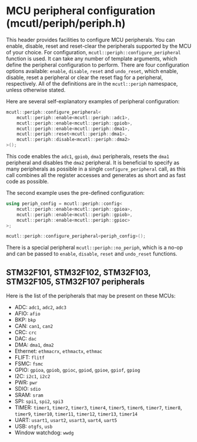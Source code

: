 # MCU peripheral configuration (mcutl/periph/periph.h)
This header provides facilities to configure MCU peripherals. You can enable, disable, reset and reset-clear the peripherals supported by the MCU of your choice. For configuration, `mcutl::periph::configure_peripheral` function is used. It can take any number of template arguments, which define the peripheral configuration to perform. There are four configuration options available: `enable`, `disable`, `reset` and `undo_reset`, which enable, disable, reset a peripheral or clear the reset flag for a peripheral, respectively. All of the definitions are in the `mcutl::periph` namespace, unless otherwise stated.

Here are several self-explanatory examples of peripheral configuration:
```cpp
mcutl::periph::configure_peripheral<
	mcutl::periph::enable<mcutl::periph::adc1>,
	mcutl::periph::enable<mcutl::periph::gpiob>,
	mcutl::periph::enable<mcutl::periph::dma1>,
	mcutl::periph::reset<mcutl::periph::dma1>,
	mcutl::periph::disable<mcutl::periph::dma2>
>();
```
This code enables the `adc1`, `gpiob`, `dma1` peripherals, resets the `dma1` peripheral and disables the `dma2` peripheral. It is beneficial to specify as many peripherals as possible in a single `configure_peripheral` call, as this call combines all the register accesses and generates as short and as fast code as possible.

The second example uses the pre-defined configuration:
```cpp
using periph_config = mcutl::periph::config<
	mcutl::periph::enable<mcutl::periph::gpioa>,
	mcutl::periph::enable<mcutl::periph::gpiob>,
	mcutl::periph::enable<mcutl::periph::gpioc>
>;

mcutl::periph::configure_peripheral<periph_config>();
```

There is a special peripheral `mcutl::periph::no_periph`, which is a no-op and can be passed to `enable`, `disable`, `reset` and `undo_reset` functions.

## STM32F101, STM32F102, STM32F103, STM32F105, STM32F107 peripherals
Here is the list of the peripherals that may be present on these MCUs:
* ADC: `adc1`, `adc2`, `adc3`
* AFIO: `afio`
* BKP: `bkp`
* CAN: `can1`, `can2`
* CRC: `crc`
* DAC: `dac`
* DMA: `dma1`, `dma2`
* Ethernet: `ethmacrx`, `ethmactx`, `ethmac`
* FLIFT: `flitf`
* FSMC: `fsmc`
* GPIO: `gpioa`, `gpiob`, `gpioc`, `gpiod`, `gpioe`, `gpiof`, `gpiog`
* I2C: `i2c1`, `i2c2`
* PWR: `pwr`
* SDIO: `sdio`
* SRAM: `sram`
* SPI: `spi1`, `spi2`, `spi3`
* TIMER: `timer1`, `timer2`, `timer3`, `timer4`, `timer5`, `timer6`, `timer7`, `timer8`, `timer9`, `timer10`, `timer11`, `timer12`, `timer13`, `timer14`
* UART: `usart1`, `usart2`, `usart3`, `uart4`, `uart5`
* USB: `otgfs`, `usb`
* Window watchdog: `wwdg`